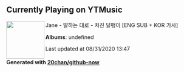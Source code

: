 ## Currently Playing on YTMusic

[<img align="left" width="100" src="https://i.ytimg.com/vi/gMbqagfXSWw/sddefault.jpg?sqp=-oaymwEWCJADEOEBIAQqCghqEJQEGHgg6AJIWg&rs">](https://music.youtube.com/channel/UC36aiFmZYNZHAp7a-xAei4w)

Jane - 말하는 대로 - 처진 달팽이 [ENG SUB + KOR 가사]

**Albums**: undefined

Last updated at 08/31/2020 13:47

#### Generated with [20chan/github-now](https://github.com/20chan/github-now)


<!--
**20chan/20chan** is a ✨ _special_ ✨ repository because its `README.md` (this file) appears on your GitHub profile.

Here are some ideas to get you started:

- 🔭 I’m currently working on ...
- 🌱 I’m currently learning ...
- 👯 I’m looking to collaborate on ...
- 🤔 I’m looking for help with ...
- 💬 Ask me about ...
- 📫 How to reach me: ...
- 😄 Pronouns: ...
- ⚡ Fun fact: ...
-->
